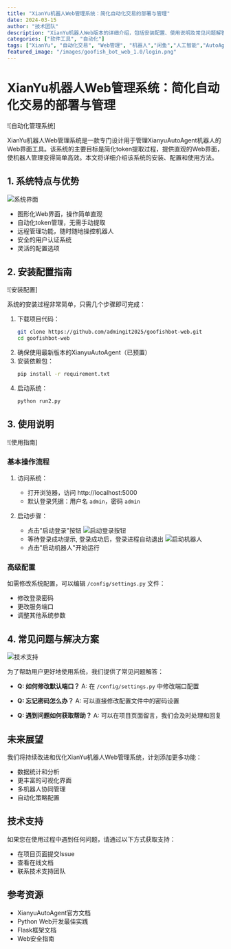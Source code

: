 ```yaml
---
title: "XianYu机器人Web管理系统：简化自动化交易的部署与管理"
date: 2024-03-15
author: "技术团队"
description: "XianYu机器人Web版本的详细介绍，包括安装配置、使用说明及常见问题解答"
categories: ["软件工具", "自动化"]
tags: ["XianYu", "自动化交易", "Web管理", "机器人","闲鱼","人工智能","AutoAgent"]
featured_image: "/images/goofish_bot_web_1.0/login.png"
---
```


# XianYu机器人Web管理系统：简化自动化交易的部署与管理

![自动化管理系统]

XianYu机器人Web管理系统是一款专门设计用于管理XianyuAutoAgent机器人的Web界面工具。该系统的主要目标是简化token提取过程，提供直观的Web界面，使机器人管理变得简单高效。本文将详细介绍该系统的安装、配置和使用方法。

## 1. 系统特点与优势

![系统界面](/images/goofish_bot_web_1.0/login.png)

- 图形化Web界面，操作简单直观
- 自动化token管理，无需手动提取
- 远程管理功能，随时随地操控机器人
- 安全的用户认证系统
- 灵活的配置选项

## 2. 安装配置指南

![安装配置]

系统的安装过程非常简单，只需几个步骤即可完成：

1. 下载项目代码：
   ```bash
   git clone https://github.com/admingit2025/goofishbot-web.git
   cd goofishbot-web
   ```
2. 确保使用最新版本的XianyuAutoAgent（已预置）
3. 安装依赖包：
   ```bash
   pip install -r requirement.txt
   ```
4. 启动系统：
   ```bash
   python run2.py
   ```

## 3. 使用说明

![使用指南]

### 基本操作流程

1. 访问系统：
   - 打开浏览器，访问 http://localhost:5000
   - 默认登录凭据：用户名 `admin`，密码 `admin`

2. 启动步骤：
   - 点击"启动登录"按钮 ![启动登录按钮](/images/goofish_bot_web_1.0/startxy.png)
   - 等待登录成功提示, 登录成功后，登录进程自动退出
   ![启动机器人](/images/goofish_bot_web_1.0/startbot.png)
   - 点击"启动机器人"开始运行

### 高级配置

如需修改系统配置，可以编辑 `/config/settings.py` 文件：
- 修改登录密码
- 更改服务端口
- 调整其他系统参数

## 4. 常见问题与解决方案

![技术支持](/images/goofish_bot_web_1.0/index.png)

为了帮助用户更好地使用系统，我们提供了常见问题解答：

- **Q: 如何修改默认端口？**
  A: 在 `/config/settings.py` 中修改端口配置

- **Q: 忘记密码怎么办？**
  A: 可以直接修改配置文件中的密码设置

- **Q: 遇到问题如何获取帮助？**
  A: 可以在项目页面留言，我们会及时处理和回复

## 未来展望

我们将持续改进和优化XianYu机器人Web管理系统，计划添加更多功能：
- 数据统计和分析
- 更丰富的可视化界面
- 多机器人协同管理
- 自动化策略配置

## 技术支持

如果您在使用过程中遇到任何问题，请通过以下方式获取支持：
- 在项目页面提交Issue
- 查看在线文档
- 联系技术支持团队

## 参考资源
- XianyuAutoAgent官方文档
- Python Web开发最佳实践
- Flask框架文档
- Web安全指南 